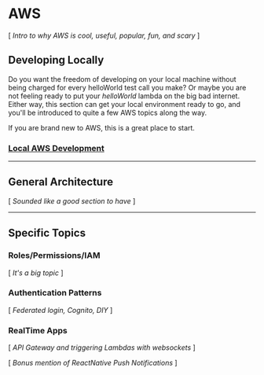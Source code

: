 # AWS
[ _Intro to why AWS is cool, useful, popular, fun, and scary_ ]

## Developing Locally
Do you want the freedom of developing on your local machine without being charged for every helloWorld test call you make? Or maybe you are not feeling ready to put your _helloWorld_ lambda on the big bad internet. Either way, this section can get your local environment ready to go, and you'll be introduced to quite a few AWS topics along the way.

If you are brand new to AWS, this is a great place to start.

### [Local AWS Development](./local-development)

---

## General Architecture

[ _Sounded like a good section to have_ ]

---

## Specific Topics

### Roles/Permissions/IAM

[ _It's a big topic_ ]

### Authentication Patterns

[ _Federated login, Cognito, DIY_ ]

### RealTime Apps

[ _API Gateway and triggering Lambdas with websockets_ ]

[ _Bonus mention of ReactNative Push Notifications_ ]
